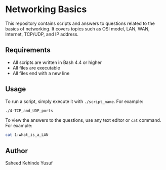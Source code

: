 # Networking Basics

This repository contains scripts and answers to questions related to the basics of networking. It covers topics such as OSI model, LAN, WAN, Internet, TCP/UDP, and IP address.

## Requirements

- All scripts are written in Bash 4.4 or higher
- All files are executable
- All files end with a new line

## Usage

To run a script, simply execute it with `./script_name`. For example:

```bash
./4-TCP_and_UDP_ports
```

To view the answers to the questions, use any text editor or `cat` command. For example:

```bash
cat 1-what_is_a_LAN
```

## Author

Saheed Kehinde Yusuf
